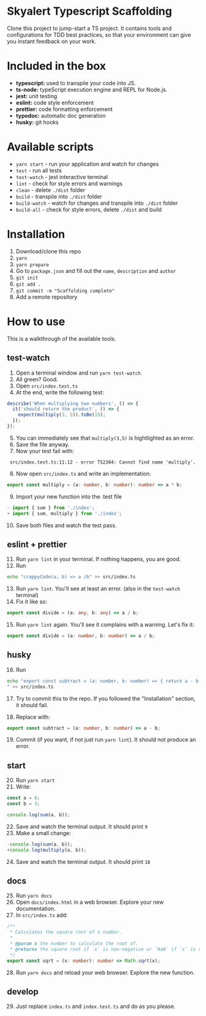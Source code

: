 # Skyalert Typescript Scaffolding

Clone this project to jump-start a TS project. It contains tools and configurations for TDD best practices, so that your environment can give you instant feedback on your work.

# Included in the box

- **typescript:** used to transpile your code into JS.
- **ts-node:** typeScript execution engine and REPL for Node.js.
- **jest:** unit testing
- **eslint:** code style enforcement
- **prettier:** code formatting enforcement
- **typedoc:** automatic doc generation
- **husky:** git hooks

# Available scripts

- `yarn start` - run your application and watch for changes
- `test` - run all tests
- `test-watch` - jest interactive terminal
- `lint` - check for style errors and warnings
- `clean` - delete `./dist` folder
- `build` - transpile into `./dist` folder
- `build-watch` - watch for changes and transpile into `./dist` folder
- `build-all` - check for style errors, delete `./dist` and build

# Installation

1. Download/clone this repo
2. `yarn`
3. `yarn prepare`
4. Go to `package.json` and fill out the `name`, `description` and `author`
5. `git init`
6. `git add .`
7. `git commit -m "Scaffolding complete"`
8. Add a remote repository

# How to use

This is a walkthrough of the available tools.

## test-watch

1. Open a terminal window and run `yarn test-watch`.
2. All green? Good.
3. Open `src/index.test.ts`
4. At the end, write the following test:

```ts
describe('When multiplying two numbers', () => {
  it('should return the product', () => {
    expect(multiply(3, 5)).toBe(15);
  });
});
```

5. You can immediately see that `multiply(3,5)` is hightlighted as an error.
6. Save the file anyway.
7. Now your test fail with:

` src/index.test.ts:11:12 - error TS2304: Cannot find name 'multiply'.`

8. Now open `src/index.ts` and write an implementation:

```ts
export const multiply = (a: number, b: number): number => a * b;
```

9. Import your new function into the .test file

```ts
- import { sum } from './index';
+ import { sum, multiply } from './index';
```

10. Save both files and watch the test pass.

## eslint + prettier

11. Run `yarn lint` in your terminal. If nothing happens, you are good.
12. Run

```sh
echo "crappyCode(a, b) => a /b" >> src/index.ts
```

13. Run `yarn lint`. You'll see at least an error. (also in the `test-watch` terminal)
14. Fix it like so:

```ts
export const divide = (a: any, b: any) => a / b;
```

15. Run `yarn lint` again. You'll see it complains with a warning. Let's fix it:

```ts
export const divide = (a: number, b: number) => a / b;
```

## husky

16. Run

```sh
echo "export const subtract = (a: number, b: number) => { return a - b };
" >> src/index.ts
```

17. Try to commit this to the repo. If you followed the "Installation" section, it should fail.

18. Replace with:

```ts
export const subtract = (a: number, b: number) => a - b;
```

19. Commit (if you want, if not just run `yarn lint`). It should not produce an error.

## start

20. Run `yarn start`
21. Write:

```ts
const a = 6;
const b = 3;

console.log(sum(a, b));
```

22. Save and watch the terminal output. It should print `9`
23. Make a small change:

```ts
-console.log(sum(a, b));
+console.log(multiply(a, b));
```

24. Save and watch the terminal output. It should print `18`

## docs

25. Run `yarn docs`
26. Open `docs/index.html` in a web browser. Explore your new documentation.
27. In `src/index.ts` add:

```ts
/**
 * Calculates the square root of a number.
 *
 * @param x the number to calculate the root of.
 * @returns the square root if `x` is non-negative or `NaN` if `x` is negative.
 */
export const sqrt = (x: number): number => Math.sqrt(x);
```

28. Run `yarn docs` and reload your web browser. Explore the new function.

## develop

29. Just replace `index.ts` and `index.test.ts` and do as you please.
